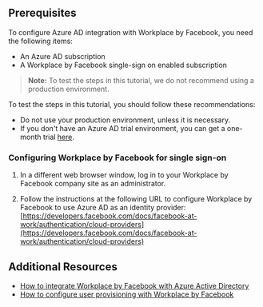 ## Prerequisites

To configure Azure AD integration with Workplace by Facebook, you need the following items:

- An Azure AD subscription
- A Workplace by Facebook single-sign on enabled subscription

> **Note:**
> To test the steps in this tutorial, we do not recommend using a production environment.

To test the steps in this tutorial, you should follow these recommendations:

- Do not use your production environment, unless it is necessary.
- If you don't have an Azure AD trial environment, you can get a one-month trial [here](https://azure.microsoft.com/pricing/free-trial/).

### Configuring Workplace by Facebook for single sign-on

1. In a different web browser window, log in to your Workplace by Facebook company site as an administrator.

2. Follow the instructions at the following URL to configure Workplace by Facebook to use Azure AD as an identity provider: [https://developers.facebook.com/docs/facebook-at-work/authentication/cloud-providers](https://developers.facebook.com/docs/facebook-at-work/authentication/cloud-providers)

## Additional Resources

* [How to integrate Workplace by Facebook with Azure Active Directory](active-directory-saas-workplacebyfacebook-tutorial.md)
* [How to configure user provisioning with Workplace by Facebook](active-directory-saas-workplacebyfacebook-user-provisioning-tutorial.md)




